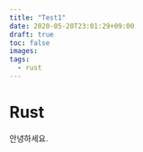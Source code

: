 ```yaml
---
title: "Test1"
date: 2020-05-20T23:01:29+09:00
draft: true
toc: false
images:
tags:
  - rust
---
```


# Rust

안녕하세요.


